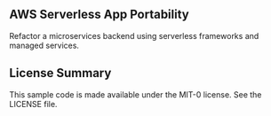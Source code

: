 ## AWS Serverless App Portability

Refactor a microservices backend using serverless frameworks and managed services.

## License Summary

This sample code is made available under the MIT-0 license. See the LICENSE file.
